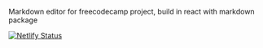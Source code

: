 Markdown editor for freecodecamp project, build in react with markdown package

[![Netlify Status](https://api.netlify.com/api/v1/badges/43619de7-2450-4943-b789-890e95891afa/deploy-status)](https://app.netlify.com/sites/fascinating-axolotl-033d60/deploys)
